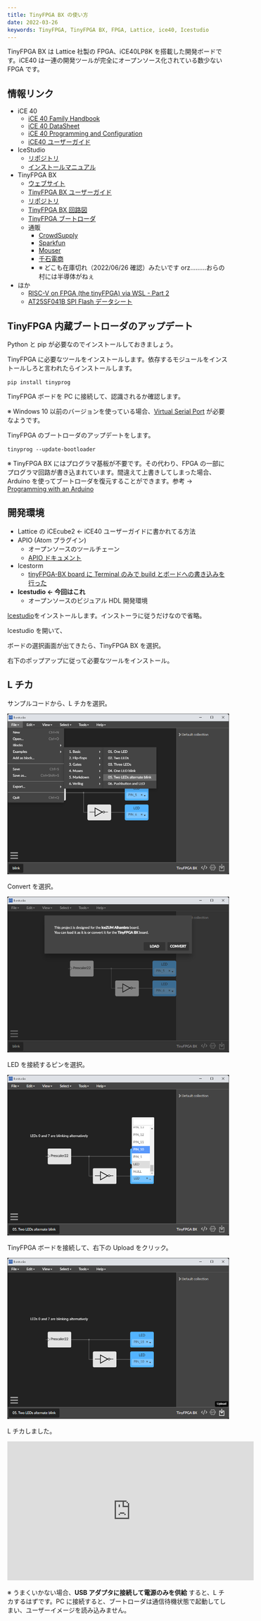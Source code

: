 ```yaml
---
title: TinyFPGA BX の使い方
date: 2022-03-26
keywords: TinyFPGA, TinyFPGA BX, FPGA, Lattice, ice40, Icestudio
---
```


TinyFPGA BX は Lattice 社製の FPGA、iCE40LP8K を搭載した開発ボードです。iCE40 は一連の開発ツールが完全にオープンソース化されている数少ない FPGA です。

## 情報リンク

- iCE 40
  - [iCE 40 Family Handbook](https://www.latticesemi.com/~/media/LatticeSemi/Documents/Handbooks/iCE40FamilyHandbook.pdf)
  - [iCE 40 DataSheet](https://www.latticesemi.com/~/media/LatticeSemi/Documents/DataSheets/iCE/iCE40LPHXFamilyDataSheet.pdf)
  - [iCE 40 Programming and Configuration](https://www.latticesemi.com/view_document?document_id=46502)
  - [iCE40 ユーザーガイド](https://www.macnica.co.jp/business/semiconductor/articles/iCE40_UserGuide_rev1.7__2.pdf)
- IceStudio
  - [リポジトリ](https://github.com/FPGAwars/icestudio)
  - [インストールマニュアル](https://github.com/FPGAwars/icestudio/wiki/Installation)
- TinyFPGA BX
  - [ウェブサイト](https://tinyfpga.com/)
  - [TinyFPGA BX ユーザーガイド](https://tinyfpga.com/b-series-guide.html)
  - [リポジトリ](https://github.com/tinyfpga/TinyFPGA-BX)
  - [TinyFPGA BX 回路図](https://github.com/tinyfpga/TinyFPGA-BX/blob/master/board/TinyFPGA-BX-Schematic.pdf)
  - [TinyFPGA ブートローダ](https://github.com/tinyfpga/TinyFPGA-Bootloader)
  - 通販
    - [CrowdSupply](https://www.crowdsupply.com/tinyfpga/tinyfpga-ax-bx)
    - [Sparkfun](https://www.sparkfun.com/products/14829)
    - [Mouser](https://www.mouser.jp/new/crowd-supply/crowd-supply-tinyfpga-bx-board/)
    - [千石電商](https://www.sengoku.co.jp/mod/sgk_cart/detail.php?code=EEHD-5C6J)
    - ※ どこも在庫切れ（2022/06/26 確認）みたいです orz………おらの村には半導体がねぇ
- ほか
  - [RISC-V on FPGA (the tinyFPGA) via WSL - Part 2](https://gojimmypi.blogspot.com/2019/01/risc-v-on-fpga-tinyfpga-via-wsl.html)
  - [AT25SF041B SPI Flash データシート](https://www.mouser.jp/datasheet/2/590/at25sf041b-1888127.pdf)

## TinyFPGA 内蔵ブートローダのアップデート

Python と pip が必要なのでインストールしておきましょう。

TinyFPGA に必要なツールをインストールします。依存するモジュールをインストールしろと言われたらインストールします。

```
pip install tinyprog
```

TinyFPGA ボードを PC に接続して、認識されるか確認します。

※ Windows 10 以前のバージョンを使っている場合、[Virtual Serial Port](https://www.pjrc.com/teensy/usb_serial.html) が必要なようです。

TinyFPGA のブートローダのアップデートをします。

```
tinyprog --update-bootloader
```

※ TinyFPGA BX にはプログラマ基板が不要です。その代わり、FPGA の一部にプログラマ回路が書き込まれています。間違えて上書きしてしまった場合、Arduino を使ってブートローダを復元することができます。参考 → [Programming with an Arduino](https://github.com/tinyfpga/TinyFPGA-B-Series/tree/master/programmer_arduino)

## 開発環境

- Lattice の iCEcube2 ← iCE40 ユーザーガイドに書かれてる方法
- APIO (Atom プラグイン)
  - オープンソースのツールチェーン
  - [APIO ドキュメント](https://apiodoc.readthedocs.io/en/stable/source/installation.html)
- Icestorm
  - [tinyFPGA-BX board に Terminal のみで build とボードへの書き込みを行った](https://qiita.com/KYhei/items/0b8fb029bb8813c8cbd6)
- **Icestudio ← 今回はこれ**
  - オープンソースのビジュアル HDL 開発環境

[Icestudio](https://icestudio.io/#lk-download)をインストールします。インストーラに従うだけなので省略。

Icestudio を開いて、

ボードの選択画面が出てきたら、TinyFPGA BX を選択。

右下のポップアップに従って必要なツールをインストール。

## L チカ

サンプルコードから、L チカを選択。

![](./img/11.png)

Convert を選択。

![](./img/12.png)

LED を接続するピンを選択。

![](./img/13.png)

TinyFPGA ボードを接続して、右下の Upload をクリック。

![](./img/14.png)

L チカしました。

<iframe width="560" height="315" src="https://www.youtube.com/embed/hzZ5VPpSlpU" title="YouTube video player" frameborder="0" allow="accelerometer; autoplay; clipboard-write; encrypted-media; gyroscope; picture-in-picture" allowfullscreen></iframe>

※ うまくいかない場合、**USB アダプタに接続して電源のみを供給** すると、L チカするはずです。PC に接続すると、ブートローダは通信待機状態で起動してしまい、ユーザーイメージを読み込みません。

